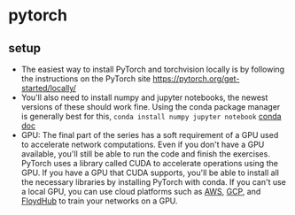 # pytorch

## setup
- The easiest way to install PyTorch and torchvision locally is by following the instructions on the PyTorch site
https://pytorch.org/get-started/locally/
- You'll also need to install numpy and jupyter notebooks, the newest versions of these should work fine. Using the conda package manager is generally best for this,
`conda install numpy jupyter notebook`
[conda doc](https://conda.io/en/latest/)
- GPU: The final part of the series has a soft requirement of a GPU used to accelerate network computations. Even if you don't have a GPU available, you'll still be able to run the code and finish the exercises. PyTorch uses a library called CUDA to accelerate operations using the GPU. If you have a GPU that CUDA supports, you'll be able to install all the necessary libraries by installing PyTorch with conda. If you can't use a local GPU, you can use cloud platforms such as [AWS](https://docs.aws.amazon.com/dlami/latest/devguide/gpu.html), [GCP](https://cloud.google.com/gpu/), and [FloydHub](https://www.floydhub.com/) to train your networks on a GPU.
